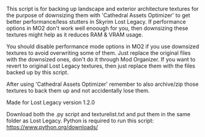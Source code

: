 This script is for backing up landscape and exterior architecture textures for the purpose of downsizing them with 'Cathedral Assets Optimizer' to get better performance/less stutters in Skyrim Lost Legacy. If performance options in MO2 don't work well enoough for you, then downsizing these textures might help as it reduces RAM & VRAM usage.

You should disable performance mode options in MO2 if you use downsized textures to avoid overwriting some of them. Just replace the original files with the downsized ones, don't do
it through Mod Organizer. If you want to revert to original Lost Legacy textures, then just replace them with the files backed up by this script.

After using 'Cathedral Assets Optimizer' remember to also archive/zip those textures to back them up and not accidentally lose them.

Made for Lost Legacy version 1.2.0

Download both the .py script and texturelist.txt and put them in the same folder as  Lost Legacy.
Python is required to run this script: https://www.python.org/downloads/
